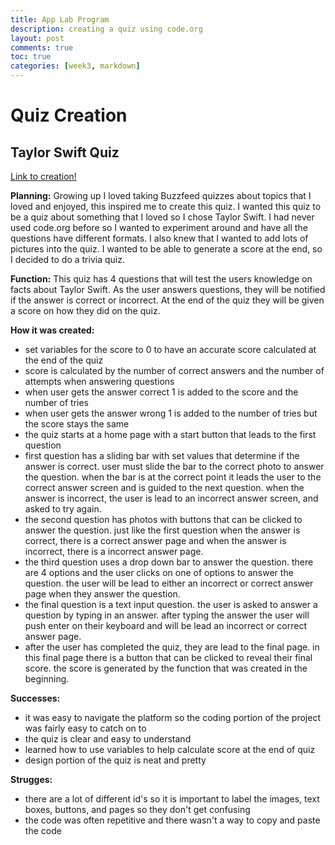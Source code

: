 ```yaml
---
title: App Lab Program
description: creating a quiz using code.org
layout: post
comments: true
toc: true
categories: [week3, markdown]
---
```

# Quiz Creation
## Taylor Swift Quiz
[Link to creation!](https://studio.code.org/projects/applab/gVZYlItStYCmdhUWcBW5HN-tpMzoSAJwwb8PckhVdEE)

**Planning:** Growing up I loved taking Buzzfeed quizzes about topics that I loved and enjoyed, this inspired me to create this quiz. I wanted this quiz to be a quiz about something that I loved so I chose Taylor Swift. I had never used code.org before so I wanted to experiment around and have all the questions have different formats. I also knew that I wanted to add lots of pictures into the quiz. I wanted to be able to generate a score at the end, so I decided to do a trivia quiz.

**Function:** This quiz has 4 questions that will test the users knowledge on facts about Taylor Swift. As the user answers questions, they will be notified if the answer is correct or incorrect. At the end of the quiz they will be given a score on how they did on the quiz.

**How it was created:**
- set variables for the score to 0 to have an accurate score calculated at the end of the quiz
- score is calculated by the number of correct answers and the number of attempts when answering questions
- when user gets the answer correct 1 is added to the score and the number of tries
- when user gets the answer wrong 1 is added to the number of tries but the score stays the same
- the quiz starts at a home page with a start button that leads to the first question
- first question has a sliding bar with set values that determine if the answer is correct. user must slide the bar to the correct photo to answer the question. when the bar is at the correct point it leads the user to the correct answer screen and is guided to the next question. when the answer is incorrect, the user is lead to an incorrect answer screen, and asked to try again.
- the second question has photos with buttons that can be clicked to answer the question. just like the first question when the answer is correct, there is a correct answer page and when the answer is incorrect, there is a incorrect answer page.
- the third question uses a drop down bar to answer the question. there are 4 options and the user clicks on one of options to answer the question. the user will be lead to either an incorrect or correct answer page when they answer the question.
- the final question is a text input question. the user is asked to answer a question by typing in an answer. after typing the answer the user will push enter on their keyboard and will be lead an incorrect or correct answer page. 
- after the user has completed the quiz, they are lead to the final page. in this final page there is a button that can be clicked to reveal their final score. the score is generated by the function that was created in the beginning.

**Successes:**
- it was easy to navigate the platform so the coding portion of the project was fairly easy to catch on to
- the quiz is clear and easy to understand
- learned how to use variables to help calculate score at the end of quiz
- design portion of the quiz is neat and pretty

**Strugges:**
- there are a lot of different id's so it is important to label the images, text boxes, buttons, and pages so they don't get confusing
- the code was often repetitive and there wasn't a way to copy and paste the code